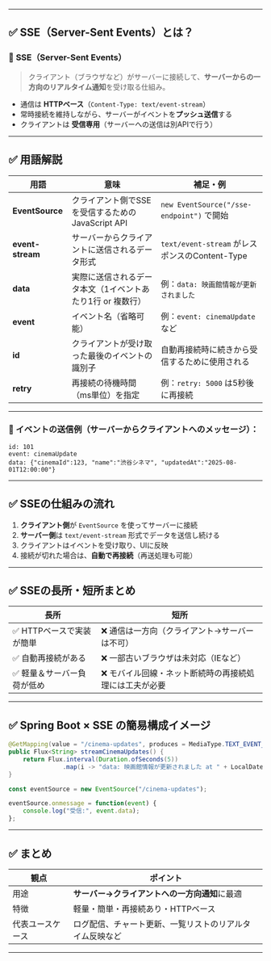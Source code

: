 
---

## ✅ SSE（Server-Sent Events）とは？

### 📡 **SSE（Server-Sent Events）**

> クライアント（ブラウザなど）がサーバーに接続して、**サーバーからの一方向のリアルタイム通知**を受け取る仕組み。

* 通信は **HTTPベース**（`Content-Type: text/event-stream`）
* 常時接続を維持しながら、サーバーがイベントを**プッシュ送信**する
* クライアントは **受信専用**（サーバーへの送信は別APIで行う）

---

## ✅ 用語解説

| 用語               | 意味                                | 補足・例                                    |
| ---------------- | --------------------------------- | --------------------------------------- |
| **EventSource**  | クライアント側でSSEを受信するためのJavaScript API | `new EventSource("/sse-endpoint")` で開始  |
| **event-stream** | サーバーからクライアントに送信されるデータ形式           | `text/event-stream` がレスポンスのContent-Type |
| **data**         | 実際に送信されるデータ本文（1イベントあたり1行 or 複数行）  | 例：`data: 映画館情報が更新されました`                 |
| **event**        | イベント名（省略可能）                       | 例：`event: cinemaUpdate` など              |
| **id**           | クライアントが受け取った最後のイベントの識別子           | 自動再接続時に続きから受信するために使用される                 |
| **retry**        | 再接続の待機時間（ms単位）を指定                 | 例：`retry: 5000` は5秒後に再接続                |

---

### 🔄 イベントの送信例（サーバーからクライアントへのメッセージ）：

```
id: 101
event: cinemaUpdate
data: {"cinemaId":123, "name":"渋谷シネマ", "updatedAt":"2025-08-01T12:00:00"}
```

---

## ✅ SSEの仕組みの流れ

1. **クライアント側**が `EventSource` を使ってサーバーに接続
2. **サーバー側**は `text/event-stream` 形式でデータを送信し続ける
3. クライアントはイベントを受け取り、UIに反映
4. 接続が切れた場合は、**自動で再接続**（再送処理も可能）

---

## ✅ SSEの長所・短所まとめ

| 長所              | 短所                           |
| --------------- | ---------------------------- |
| ✅ HTTPベースで実装が簡単 | ❌ 通信は一方向（クライアント→サーバーは不可）     |
| ✅ 自動再接続がある      | ❌ 一部古いブラウザは未対応（IEなど）         |
| ✅ 軽量＆サーバー負荷が低め  | ❌ モバイル回線・ネット断続時の再接続処理には工夫が必要 |

---

## ✅ Spring Boot × SSE の簡易構成イメージ

```java
@GetMapping(value = "/cinema-updates", produces = MediaType.TEXT_EVENT_STREAM_VALUE)
public Flux<String> streamCinemaUpdates() {
    return Flux.interval(Duration.ofSeconds(5))
               .map(i -> "data: 映画館情報が更新されました at " + LocalDateTime.now() + "\n\n");
}
```

```javascript
const eventSource = new EventSource("/cinema-updates");

eventSource.onmessage = function(event) {
    console.log("受信:", event.data);
};
```

---

## ✅ まとめ

| 観点       | ポイント                         |
| -------- | ---------------------------- |
| 用途       | **サーバー→クライアントへの一方向通知**に最適    |
| 特徴       | 軽量・簡単・再接続あり・HTTPベース          |
| 代表ユースケース | ログ配信、チャート更新、一覧リストのリアルタイム反映など |

---

